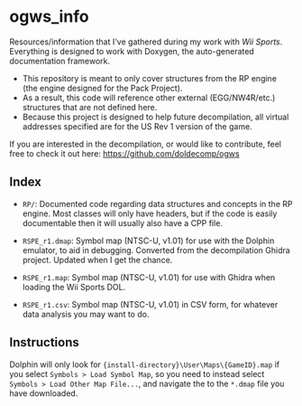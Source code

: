 # ogws_info
Resources/information that I've gathered during my work with *Wii Sports*.  
Everything is designed to work with Doxygen, the auto-generated documentation framework.  
- This repository is meant to only cover structures from the RP engine (the engine designed for the Pack Project). 
- As a result, this code will reference other external (EGG/NW4R/etc.) structures that are not defined here.  
- Because this project is designed to help future decompilation, all virtual addresses specified are for the US Rev 1 version of the game.  
  
If you are interested in the decompilation, or would like to contribute, feel free to check it out here: https://github.com/doldecomp/ogws
  
## Index
- `RP/`: Documented code regarding data structures and concepts in the RP engine. Most classes will only have headers, but if the code is easily documentable then it will usually also have a CPP file.
  
- `RSPE_r1.dmap`: Symbol map (NTSC-U, v1.01) for use with the Dolphin emulator, to aid in debugging. Converted from the decompilation Ghidra project. Updated when I get the chance.  
  
- `RSPE_r1.map`: Symbol map (NTSC-U, v1.01) for use with Ghidra when loading the Wii Sports DOL.  
  
- `RSPE_r1.csv`: Symbol map (NTSC-U, v1.01) in CSV form, for whatever data analysis you may want to do.
  
## Instructions
Dolphin will only look for `{install-directory}\User\Maps\{GameID}.map` if you select `Symbols > Load Symbol Map`, so you need to instead select `Symbols > Load Other Map File...`, and navigate the to the `*.dmap` file you have downloaded.
